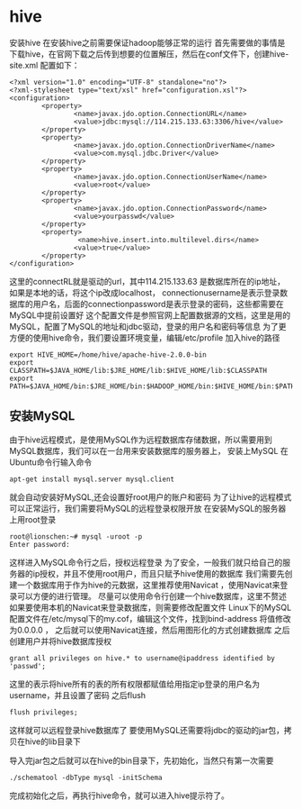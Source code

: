 # hive
安装hive
在安装hive之前需要保证hadoop能够正常的运行
首先需要做的事情是下载hive，在官网下载之后传到想要的位置解压，然后在conf文件下，创建hive-site.xml
配置如下：
```
<?xml version="1.0" encoding="UTF-8" standalone="no"?>
<?xml-stylesheet type="text/xsl" href="configuration.xsl"?>
<configuration>
        <property>
                <name>javax.jdo.option.ConnectionURL</name>
                <value>jdbc:mysql://114.215.133.63:3306/hive</value>
        </property>
        <property>
                <name>javax.jdo.option.ConnectionDriverName</name>
                <value>com.mysql.jdbc.Driver</value>
        </property>
        <property>
                <name>javax.jdo.option.ConnectionUserName</name>
                <value>root</value>
        </property>
        <property>
                <name>javax.jdo.option.ConnectionPassword</name>
                <value>yourpasswd</value>
        </property>
        <property>
                 <name>hive.insert.into.multilevel.dirs</name>
                <value>true</value>
        </property>
</configuration>
```
这里的connectRL就是驱动的url，其中114.215.133.63 是数据库所在的ip地址，如果是本地的话，将这个ip改成localhost，
connectionusername是表示登录数据库的用户名，后面的connectionpassword是表示登录的密码，这些都需要在MySQL中提前设置好
这个配置文件是参照官网上配置数据源的文档，这里是用的MySQL，配置了MySQL的地址和jdbc驱动，登录的用户名和密码等信息
为了更方便的使用hive命令，我们要设置环境变量，编辑/etc/profile
加入hive的路径
```
export HIVE_HOME=/home/hive/apache-hive-2.0.0-bin
export CLASSPATH=$JAVA_HOME/lib:$JRE_HOME/lib:$HIVE_HOME/lib:$CLASSPATH
export PATH=$JAVA_HOME/bin:$JRE_HOME/bin:$HADOOP_HOME/bin:$HIVE_HOME/bin:$PATH
```
## 安装MySQL
由于hive远程模式，是使用MySQL作为远程数据库存储数据，所以需要用到MySQL数据库，我们可以在一台用来安装数据库的服务器上，
安装上MySQL
在Ubuntu命令行输入命令
```
apt-get install mysql.server mysql.client
```
就会自动安装好MySQL,还会设置好root用户的账户和密码
为了让hive的远程模式可以正常运行，我们需要将MySQL的远程登录权限开放
在安装MySQL的服务器上用root登录
```
root@lionschen:~# mysql -uroot -p
Enter password:

```
这样进入MySQL命令行之后，授权远程登录
为了安全，一般我们就只给自己的服务器的ip授权，并且不使用root用户，而且只赋予hive使用的数据库
我们需要先创建一个数据库用于作为hive的元数据，这里推荐使用Navicat ，使用Navicat来登录可以方便的进行管理。
尽量可以使用命令行创建一个hive数据库，这里不赘述
如果要使用本机的Navicat来登录数据库，则需要修改配置文件
Linux下的MySQL配置文件在/etc/mysql下的my.cof，编辑这个文件，找到bind-address 将值修改为0.0.0.0 ，
之后就可以使用Navicat连接，然后用图形化的方式创建数据库
之后创建用户并将hive数据库授权
```
grant all privileges on hive.* to username@ipaddress identified by 'passwd';
```
这里的表示将hive所有的表的所有权限都赋值给用指定ip登录的用户名为username，并且设置了密码
之后flush
```
flush privileges;
```
这样就可以远程登录hive数据库了
要使用MySQL还需要将jdbc的驱动的jar包，拷贝在hive的lib目录下

导入完jar包之后就可以在hive的bin目录下，先初始化，当然只有第一次需要
```
./schematool -dbType mysql -initSchema
```
完成初始化之后，再执行hive命令，就可以进入hive提示符了。
